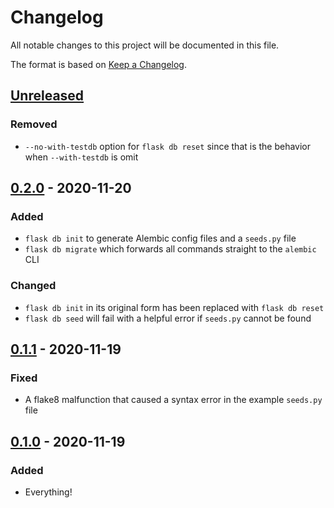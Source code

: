 # Changelog

All notable changes to this project will be documented in this file.

The format is based on [Keep a
Changelog](https://keepachangelog.com/en/1.0.0/).

## [Unreleased]

### Removed

- `--no-with-testdb` option for `flask db reset` since that is the behavior
  when `--with-testdb` is omit

## [0.2.0] - 2020-11-20

### Added

- `flask db init` to generate Alembic config files and a `seeds.py` file
- `flask db migrate` which forwards all commands straight to the `alembic` CLI

### Changed

- `flask db init` in its original form has been replaced with `flask db reset`
- `flask db seed` will fail with a helpful error if `seeds.py` cannot be found

## [0.1.1] - 2020-11-19

### Fixed

- A flake8 malfunction that caused a syntax error in the example `seeds.py` file

## [0.1.0] - 2020-11-19

### Added

- Everything!

[Unreleased]: https://github.com/nickjj/flask-db/compare/0.2.0...HEAD
[0.2.0]: https://github.com/nickjj/flask-db/compare/0.1.1...0.2.0
[0.1.1]: https://github.com/nickjj/flask-db/compare/0.1.0...0.1.1
[0.1.0]: https://github.com/nickjj/flask-db/releases/tag/0.1.0

